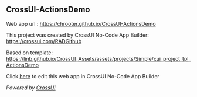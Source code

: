 ## CrossUI-ActionsDemo
Web app url : https://chrooter.github.io/CrossUI-ActionsDemo

This project was created by CrossUI No-Code App Builder: https://crossui.com/RADGithub

Based on template: https://linb.github.io/CrossUI_Assets/assets/projects/Simple/xui_project_tpl_ActionsDemo

Click [here](https://crossui.com/RADGithub/#!from=github&owner=chrooter&repo=CrossUI-ActionsDemo) to edit this web app in CrossUI No-Code App Builder

<i>Powered by [CrossUI](https://crossui.com)</i>
